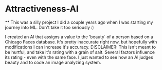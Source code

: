 # Attractiveness-AI
** This was a silly project I did a couple years ago when I was starting my journey into ML. Don't take it too seriously :)

I created an AI that assigns a value to the 'beauty' of a person based on a Chicago Faces database. It's pretty inaccurate right now, but hopefully with modifications I can increase it's accuracy. DISCLAIMER: This isn't meant to be hurtful, and take it's rating with a grain of salt. Several factors influence its rating - even with the same face. I just wanted to see how an AI judges beauty and to code an image analyzing system.
